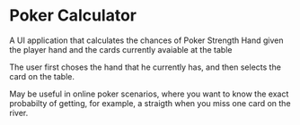 # Poker Calculator
A UI application that calculates the chances of Poker Strength Hand given the player hand and the cards currently avaiable at the table

The user first choses the hand that he currently has, and then selects the card on the table.

May be useful in online poker scenarios, where you want to know the exact probabilty of getting, for example, a straigth when you miss one card on the river. 
